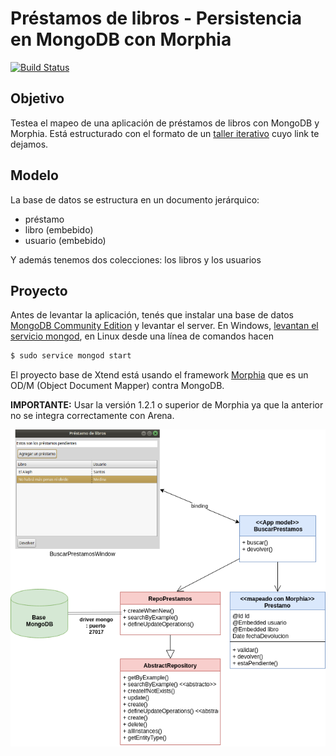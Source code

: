 # Préstamos de libros - Persistencia en MongoDB con Morphia

[![Build Status](https://travis-ci.org/uqbar-project/eg-libros-morphia.svg?branch=master)](https://travis-ci.org/uqbar-project/eg-libros-morphia)

## Objetivo
Testea el mapeo de una aplicación de préstamos de libros con MongoDB y Morphia. 
Está estructurado con el formato de un [taller iterativo](https://docs.google.com/document/d/1kLAsruPYKZBNB0zi40_ORYavt_daQzEpaz2tf6pB6zw/edit#) cuyo link te dejamos. 

## Modelo
La base de datos se estructura en un documento jerárquico:

* préstamo
 * libro (embebido)
 * usuario (embebido)

Y además tenemos dos colecciones: los libros y los usuarios

## Proyecto
Antes de levantar la aplicación, tenés que instalar una base de datos [MongoDB Community Edition](https://www.mongodb.com/) y levantar el server. En Windows, [levantan el servicio mongod](https://docs.mongodb.com/manual/tutorial/install-mongodb-on-windows/), en Linux desde una línea de comandos hacen

```bash
$ sudo service mongod start
```

El proyecto base de Xtend está usando el framework [Morphia](http://mongodb.github.io/morphia/) que es un OD/M (Object Document Mapper) contra MongoDB.

**IMPORTANTE:** Usar la versión 1.2.1 o superior de Morphia ya que la anterior no se integra correctamente con Arena.

![image](images/Arquitectura.png)


